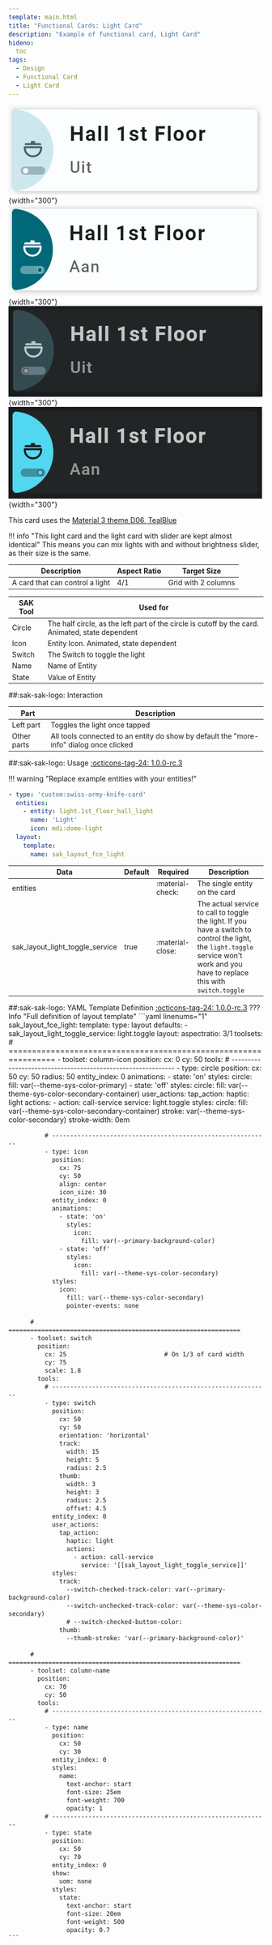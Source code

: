 ```yaml
---
template: main.html
title: "Functional Cards: Light Card"
description: "Example of functional card, Light Card"
hideno:
  toc
tags:
  - Design
  - Functional Card
  - Light Card
---
```

<!-- GT/GL -->

![Swiss Army Knife Functional Card Light D06 Light Off](../../assets/screenshots/sak-functional-card-12-light-theme-d06-light-off.png){width="300"}
![Swiss Army Knife Functional Card Light D06 Light On](../../assets/screenshots/sak-functional-card-12-light-theme-d06-light-on.png){width="300"}
<br>![Swiss Army Knife Functional Card Light D06 Dark Off](../../assets/screenshots/sak-functional-card-12-light-theme-d06-dark-off.png){width="300"}
![Swiss Army Knife Functional Card Light D06 Dark On](../../assets/screenshots/sak-functional-card-12-light-theme-d06-dark-on.png){width="300"}

This card uses the [Material 3 theme D06, TealBlue][ham3-d06-url]

!!! info "This light card and the light card with slider are kept almost identical"
    This means you can mix lights with and without brightness slider, as their size is the same.
    
| Description| Aspect Ratio| Target Size |
|-|-|-|
| A card that can control a light| 4/1 | Grid with 2 columns |

| SAK Tool| Used for |
|-|-|
| Circle | The half circle, as the left part of the circle is cutoff by the card. Animated, state dependent|
| Icon | Entity Icon. Animated, state dependent|
| Switch | The Switch to toggle the light|
| Name | Name of Entity|
| State | Value of Entity|

##:sak-sak-logo: Interaction

| Part | Description|
|-|-|
| Left part | Toggles the light once tapped|
| Other parts | All tools connected to an entity do show by default the "more-info" dialog once clicked |

##:sak-sak-logo: Usage
[:octicons-tag-24: 1.0.0-rc.3][github-releases]

!!! warning "Replace example entities with your entities!"

```yaml linenums="1"
- type: 'custom:swiss-army-knife-card'
  entities:
    - entity: light.1st_floor_hall_light
      name: 'Light'
      icon: mdi:dome-light
  layout:
    template:
      name: sak_layout_fce_light
```

| Data | Default| Required | Description |
|-|-|-|-|
| entities |  | :material-check: | The single entity on the card |
| sak_layout_light_toggle_service | true | :material-close: | The actual service to call to toggle the light. If you have a switch to control the light, the `light.toggle` service won't work and you have to replace this with `switch.toggle` |

##:sak-sak-logo: YAML Template Definition
[:octicons-tag-24: 1.0.0-rc.3][github-releases]
??? Info "Full definition of layout template"
    ```yaml linenums="1"
    sak_layout_fce_light:
      template:
        type: layout
        defaults: 
          - sak_layout_light_toggle_service: light.toggle
      layout:
        aspectratio: 3/1
        toolsets:
          # ================================================================
          - toolset: column-icon
            position:
              cx: 0
              cy: 50
            tools:
              # ------------------------------------------------------------
              - type: circle
                position:
                  cx: 50
                  cy: 50
                  radius: 50
                entity_index: 0
                animations:
                  - state: 'on'
                    styles:
                      circle:
                        fill: var(--theme-sys-color-primary)
                  - state: 'off'
                    styles:
                      circle:
                        fill: var(--theme-sys-color-secondary-container)
                user_actions:
                  tap_action:
                    haptic: light
                    actions:
                      - action: call-service
                        service: light.toggle
                styles:
                  circle:
                    fill: var(--theme-sys-color-secondary-container)
                    stroke: var(--theme-sys-color-secondary)
                    stroke-width: 0em

              # ------------------------------------------------------------
              - type: icon
                position:
                  cx: 75
                  cy: 50
                  align: center
                  icon_size: 30
                entity_index: 0
                animations:
                  - state: 'on'
                    styles:
                      icon:
                        fill: var(--primary-background-color)
                  - state: 'off'
                    styles:
                      icon:
                        fill: var(--theme-sys-color-secondary)
                styles:
                  icon:
                    fill: var(--theme-sys-color-secondary)
                    pointer-events: none

          # ================================================================
          - toolset: switch
            position:
              cx: 25                           # On 1/3 of card width
              cy: 75
              scale: 1.8
            tools:
              # ------------------------------------------------------------
              - type: switch
                position:
                  cx: 50
                  cy: 50
                  orientation: 'horizontal'
                  track:
                    width: 15
                    height: 5
                    radius: 2.5
                  thumb:
                    width: 3
                    height: 3
                    radius: 2.5
                    offset: 4.5
                entity_index: 0
                user_actions:
                  tap_action:
                    haptic: light
                    actions:
                      - action: call-service
                        service: '[[sak_layout_light_toggle_service]]'
                styles:
                  track:
                    --switch-checked-track-color: var(--primary-background-color)
                    --switch-unchecked-track-color: var(--theme-sys-color-secondary)
                    # --switch-checked-button-color: 
                  thumb:
                    --thumb-stroke: 'var(--primary-background-color)'
                    
          # ================================================================
          - toolset: column-name
            position:
              cx: 70
              cy: 50
            tools:
              # ------------------------------------------------------------
              - type: name
                position:
                  cx: 50
                  cy: 30
                entity_index: 0
                styles:
                  name:
                    text-anchor: start
                    font-size: 25em
                    font-weight: 700
                    opacity: 1
              # ------------------------------------------------------------
              - type: state
                position:
                  cx: 50
                  cy: 70
                entity_index: 0
                show:
                  uom: none
                styles:
                  state:
                    text-anchor: start
                    font-size: 20em
                    font-weight: 500
                    opacity: 0.7
    ```
<!-- Image references -->

<!--- Internal References... --->
[Swiss Army Knife Tutorial 02]: ../tutorials/10-step-tutorial-02-intro.md

<!--- External References... --->
[ham3-d06-url]: https://material3-themes-manual.amoebelabs.com/examples/material3-example-theme-d06-tealblue/
[github-releases]: https://github.com/amoebelabs/swiss-army-knife-card/releases/
